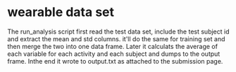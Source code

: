 # wearable data set
The run_analysis script first read the test data set, include the test subject id and extract the mean and std columns.
it'll do the same for training set and then merge the two into one data frame.
Later it calculats the average of each variable for each activity and each subject and dumps to the output frame.
Inthe end it wrote to output.txt as attached to the submission page.
